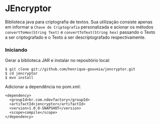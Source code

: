 # JEncryptor

Biblioteca java para criptografia de textos. Sua utilização consiste apenas em informar a `Chave de Criptografia` personalizada e acionar os 
métodos `convertToHex(String Text)` e `convertToText(String hex)` passando o Texto a ser criptografado e o Texto a ser descriptografado
respectivamente.

### Iniciando

Gerar a biblioteca JAR e instalar no repositório local:

    $ git clone git://github.com/henrique-gouveia/jencryptor.git
    $ cd jencryptor
    $ mvn install

Adicionar a dependência no pom.xml:

    <dependency>
      <groupId>br.com.ndevfactory</groupId>
      <artifactId>jencryptor</artifactId>
      <version>1.0.0-SNAPSHOT</version>
      <scope>compile</scope>
    </dependency>